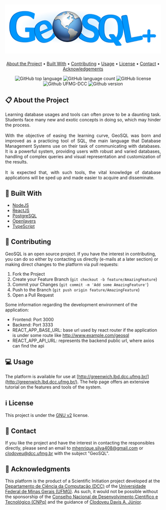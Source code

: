<h1 align="center"><img alt="Logo" src="./frontend/src/assets/images/Logo_GeoSQL.png" /></h1>

<p align="center">
  <a href="#clipboard-about-the-project">About the Project</a> •
  <a href="#hammer-built-with">Built With</a> •
  <a href="#rocket-contributing">Contributing</a> •
  <a href="#computer-usage">Usage</a> •
  <a href="#information_source-license">License</a> •
  <a href="#email-contact">Contact</a> •
  <a href="#purple_heart-acknowledgments">Acknowledgements</a>
</p>

<p align="center">
  <img alt="GitHub top language" src="https://img.shields.io/github/languages/top/M-Henrique/GeoSQL?style=for-the-badge">
  <img alt="GitHub language count" src="https://img.shields.io/github/languages/count/M-Henrique/GeoSQL?style=for-the-badge&color=yellowgreen">
  <img alt="GitHub license" src="https://img.shields.io/badge/LICENSE-GNU%20v2-brightgreen?style=for-the-badge"> 
  <img alt="Github UFMG-DCC" src="https://img.shields.io/badge/UFMG-DCC-red?style=for-the-badge">
  <img alt="Github version" src="https://img.shields.io/badge/v-3.0-lightgrey?style=for-the-badge&color=blueviolet">
</p>

## :clipboard: About the Project

   <p align="justify">Learning database usages and tools can often prove to be a daunting task. Students face many new and exotic concepts in doing so, which may hinder the process.<br /><br />
    With the objective of easing the learning curve, GeoSQL was born and improved as a practicing tool of SQL, the main language that Database Management Systems use on their task of communicating with databases. It is a powerful system, providing users with robust and varied databases, handling of complex queries and visual representation and customization of the results.<br /><br />
    It is expected that, with such tools, the vital knowledge of database applications will be sped up and made easier to acquire and disseminate.
    </p>
   
## :hammer: Built With
  - [NodeJS](https://nodejs.org/en/)
  - [ReactJS](https://reactjs.org/)
  - [PostgreSQL](https://www.postgresql.org/)
  - [Openlayers](https://openlayers.org/)
  - [TypeScript](https://www.typescriptlang.org/)
  
## :rocket: Contributing
  GeoSQL is an open source project. If you have the interest in contributing, you can do so either by contacting us directly (e-mails at a later section) or making direct changes to the platform via pull requests:

1. Fork the Project
2. Create your Feature Branch (`git checkout -b feature/AmazingFeature`)
3. Commit your Changes (`git commit -m 'Add some AmazingFeature'`)
4. Push to the Branch (`git push origin feature/AmazingFeature`)
5. Open a Pull Request

Some information regarding the development environment of the application:

-  Frontend: Port 3000
-  Backend: Port 3333
-  REACT_APP_BASE_URL: base url used by react router if the application is under some route like http://www.example.com/geosql
-  REACT_APP_API_URL: represents the backend public url, where axios can find the api

## :computer: Usage

The platform is available for use at [http://greenwich.lbd.dcc.ufmg.br/](http://greenwich.lbd.dcc.ufmg.br/). The help page offers an extensive tutorial on the features and tools of the system.

## :information_source: License

This project is under the [GNU v2](LICENSE.md) license.

## :email: Contact

If you like the project and have the interest in contacting the responsibles directly, please send an email to [mhenrique.silva408@gmail.com](mhenrique.silva408@gmail.com) or [clodoveu@dcc.ufmg.br](clodoveu@dcc.ufmg.br) with the subject "GeoSQL".

## :purple_heart: Acknowledgments

This platform is the product of a Scientific Initiation project developed at the [Departamento de Ciência da Computação (DCC)](https://www.dcc.ufmg.br/dcc/) of the [Universidade Federal de Minas Gerais (UFMG)](https://ufmg.br/). As such, it would not be possible without the sponsorship of the [Conselho Nacional de Desenvolvimento Científico e Tecnológico (CNPq)](https://www.gov.br/cnpq/pt-br) and the guidance of [Clodoveu Davis A. Júnior](http://buscatextual.cnpq.br/buscatextual/visualizacv.do?id=K4728961T5).
